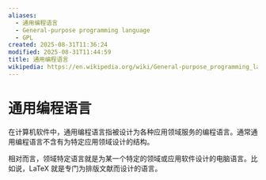 ```yaml
---
aliases:
  - 通用编程语言
  - General-purpose programming language
  - GPL
created: 2025-08-31T11:36:24
modified: 2025-08-31T11:44:59
title: 通用编程语言
wikipedia: https://en.wikipedia.org/wiki/General-purpose_programming_language
---
```


# 通用编程语言

在计算机软件中，通用编程语言指被设计为各种应用领域服务的编程语言。通常通用编程语言不含有为特定应用领域设计的结构。

相对而言，领域特定语言就是为某一个特定的领域或应用软件设计的电脑语言。比如说，LaTeX 就是专门为排版文献而设计的语言。
